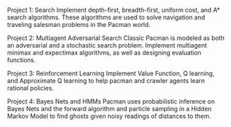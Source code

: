 Project 1: Search
Implement depth-first, breadth-first, uniform cost, and A* search algorithms. These algorithms are used to solve navigation and traveling salesman problems in the Pacman world.

Project 2: Multiagent Adversarial Search
Classic Pacman is modeled as both an adversarial and a stochastic search problem. Implement multiagent minimax and expectimax algorithms, as well as designing evaluation functions.

Project 3: Reinforcement Learning
Implement Value Function, Q learning, and Approximate Q learning to help pacman and crawler agents learn rational policies.

Project 4: Bayes Nets and HMMs
Pacman uses probabilistic inference on Bayes Nets and the forward algorithm and particle sampling in a Hidden Markov Model to find ghosts given noisy readings of distances to them.
